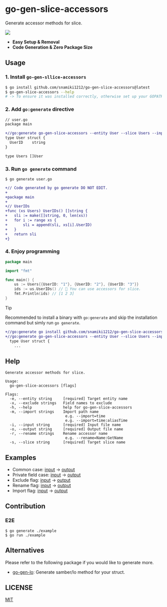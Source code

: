# go-gen-slice-accessors

Generate accessor methods for slice.

<img src="https://github.com/user-attachments/assets/92602519-44ab-49ad-9093-46fe3858eed3" />

- <b>Easy Setup & Removal</b>
- <b>Code Generation & Zero Package Size</b>

## Usage

### 1. Install `go-gen-sllice-accessors`

```zsh
$ go install github.com/snamiki1212/go-gen-slice-accessors@latest
$ go-gen-slice-accessors --help
# -> To ensure it was installed correctly, otherwise set up your GOPATH like `export PATH=$PATH:$(go env GOPATH)/bin`
```

### 2. Add `go:generate` directive

```diff filename="user.go"
// user.go
package main

+//go:generate go-gen-slice-accessors --entity User --slice Users --input user.go --output user_gen.go
type User struct {
  UserID    string
}

type Users []User
```

### 3. Run `go generate` command

```shell
$ go generate user.go
```

```diff filename="user_gen.go"
+// Code generated by go generate DO NOT EDIT.
+
+package main
+
+// UserIDs
+func (xs Users) UserIDs() []string {
+	sli := make([]string, 0, len(xs))
+	for i := range xs {
+		sli = append(sli, xs[i].UserID)
+	}
+	return sli
+}
```

### 4. Enjoy programming

```go
package main

import "fmt"

func main() {
	us := Users{{UserID: "1"}, {UserID: "2"}, {UserID: "3"}}
	ids := us.UserIDs() // 🚀 You can use accessors for slice.
	fmt.Println(ids) // [1 2 3]
}
```

> [!TIP]
> Recommended to install a binary with `go:generate` and skip the installation command but simly run `go generate`.
>
> ```diff
> +//go:generate go install github.com/snamiki1212/go-gen-slice-accessors@latest
> +//go:generate go-gen-slice-accessors --entity User --slice Users --input user.go --output user_gen.go
>   type User struct {
>     ...
> ```

## Help

```shell
Generate accessor methods for slice.

Usage:
  go-gen-slice-accessors [flags]

Flags:
  -e, --entity string     [required] Target entity name
  -x, --exclude strings   Field names to exclude
  -h, --help              help for go-gen-slice-accessors
  -m, --import strings    Import path name
                           e.g. --import=time
                           e.g. --import=time:aliasTime
  -i, --input string      [required] Input file name
  -o, --output string     [required] Output file name
  -r, --rename strings    Rename accessor name
                           e.g. --rename=Name:GetName
  -s, --slice string      [required] Target slice name
```

## Examples

- Common case: [input](./example/user.go) → [output](./example/user_gen.go)
- Private field case: [input](./example/private.go) → [output](./example/private_gen.go)
- Exclude flag: [input](./example/exclude.go) → [output](./example/exclude_gen.go)
- Rename flag: [input](./example/rename.go) → [output](./example/rename_gen.go)
- Import flag: [input](./example/imported.go) → [output](./example/imported_gen.go)

## Contribution

### E2E

```shell
$ go generate ./example
$ go run ./example
```

## Alternatives

Please refer to the following package if you would like to generate more.

- [go-gen-lo](https://github.com/snamiki1212/go-gen-lo): Generate samber/lo method for your struct.

## LICENSE

[MIT](./LICENSE)
